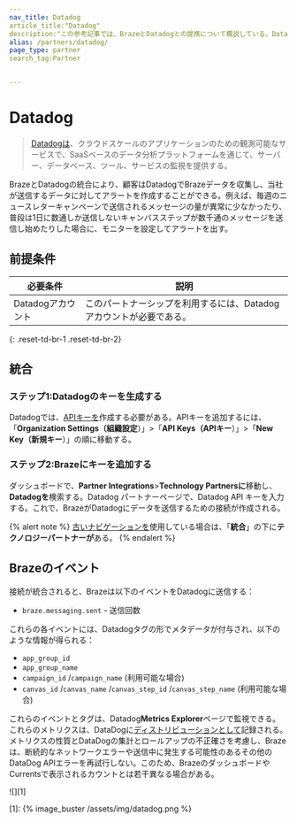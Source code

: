 ```yaml
---
nav_title: Datadog
article_title:"Datadog"
description:"この参考記事では、BrazeとDatadogとの提携について概説している。Datadogは、クラウドスケールのアプリケーション向けの観測可能なサービスで、SaaSベースのデータ分析プラットフォームを通じて、サーバー、データベース、ツール、サービスの監視を提供する。"
alias: /partners/datadog/
page_type: partner
search_tag:Partner


---
```


# Datadog

> [Datadogは](https://www.datadoghq.com/)、クラウドスケールのアプリケーションのための観測可能なサービスで、SaaSベースのデータ分析プラットフォームを通じて、サーバー、データベース、ツール、サービスの監視を提供する。

BrazeとDatadogの統合により、顧客はDatadogでBrazeデータを収集し、当社が送信するデータに対してアラートを作成することができる。例えば、毎週のニュースレターキャンペーンで送信されるメッセージの量が異常に少なかったり、普段は1日に数通しか送信しないキャンバスステップが数千通のメッセージを送信し始めたりした場合に、モニターを設定してアラートを出す。 

## 前提条件 

| 必要条件 | 説明 |
|---|---|
| Datadogアカウント | このパートナーシップを利用するには、Datadogアカウントが必要である。 |
{: .reset-td-br-1 .reset-td-br-2}

## 統合

### ステップ1:Datadogのキーを生成する

Datadogでは、[APIキーを](https://docs.datadoghq.com/account_management/api-app-keys/#api-keys)作成する必要がある。APIキーを追加するには、「**Organization Settings（組織設定**）」>「**API Keys（APIキー**）」>「**New Key（新規キー**）」の順に移動する。

### ステップ2:Brazeにキーを追加する

ダッシュボードで、**Partner Integrations**>**Technology Partnersに**移動し、**Datadogを**検索する。Datadog パートナーページで、Datadog API キーを入力する。これで、BrazeがDatadogにデータを送信するための接続が作成される。

{% alert note %}
[古いナビゲーションを]({{site.baseurl}}/navigation)使用している場合は、「**統合**」の下に**テクノロジーパートナーが**ある。
{% endalert %}

## Brazeのイベント

接続が統合されると、Brazeは以下のイベントをDatadogに送信する：

- `braze.messaging.sent` - 送信回数

これらの各イベントには、Datadogタグの形でメタデータが付与され、以下のような情報が得られる：

- `app_group_id`
- `app_group_name`
- `campaign_id` /`campaign_name` (利用可能な場合)
- `canvas_id` /`canvas_name` /`canvas_step_id` /`canvas_step_name` (利用可能な場合)

これらのイベントとタグは、Datadog**Metrics Explorer**ページで監視できる。これらのメトリクスは、DataDogに[ディストリビューションとして](https://docs.datadoghq.com/metrics/distributions/)記録される。メトリクスの性質とDataDogの集計とロールアップの不正確さを考慮し、Brazeは、断続的なネットワークエラーや送信中に発生する可能性のあるその他のDataDog APIエラーを再試行しない。このため、BrazeのダッシュボードやCurrentsで表示されるカウントとは若干異なる場合がある。

![][1]

[1]: {% image_buster /assets/img/datadog.png %}

